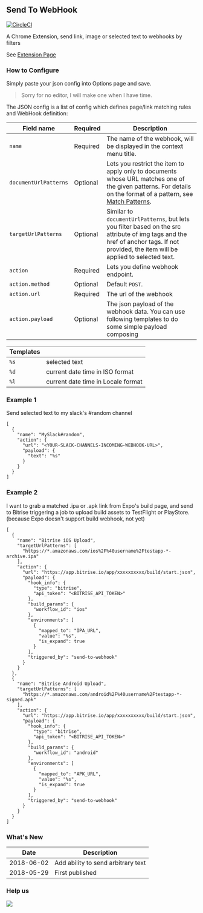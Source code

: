 ## Send To WebHook

[![CircleCI](https://circleci.com/gh/ericvan76/send-to-webhook/tree/master.svg?style=svg)](https://circleci.com/gh/ericvan76/send-to-webhook/tree/master)

A Chrome Extension, send link, image or selected text to webhooks by filters

See [Extension Page](https://goo.gl/kbwRVB)

### How to Configure

Simply paste your json config into Options page and save.
> Sorry for no editor, I will make one when I have time.

The JSON config is a list of config which defines page/link matching rules and WebHook definition:

|Field name|Required|Description|
|--|--|--|
|`name`| Required| The name of the webhook, will be displayed in the context menu title.|
|`documentUrlPatterns`| Optional| Lets you restrict the item to apply only to documents whose URL matches one of the given patterns. For details on the format of a pattern, see [Match Patterns](https://developer.chrome.com/extensions/match_patterns).|
|`targetUrlPatterns`|Optional|Similar to `documentUrlPatterns`, but lets you filter based on the src attribute of img tags and the href of anchor tags. If not provided, the item will be applied to selected text.|
|`action`| Required| Lets you define webhook endpoint.|
|`action.method`| Optional| Default `POST`.|
|`action.url`| Required| The url of the webhook|
|`action.payload`| Optional|The json payload of the webhook data. You can use following templates to do some simple payload composing|

|Templates||
|--|:--|
|`%s`|selected text|
|`%d`|current date time in ISO format |
|`%l`|current date time in Locale format |

### Example 1

Send selected text to my slack's #random channel
```
[
  {
    "name": "MySlack#random",
    "action": {
      "url": "<YOUR-SLACK-CHANNELS-INCOMING-WEBHOOK-URL>",
      "payload": {
        "text": "%s"
      }
    }
  }
]
```


### Example 2

I want to grab a matched .ipa or .apk link from Expo's build page, and send to Bitrise triggering a job to upload build assets to TestFlight or PlayStore. (because Expo doesn't support build webhook, not yet)
```
[
  {
    "name": "Bitrise iOS Upload",
    "targetUrlPatterns": [
      "https://*.amazonaws.com/ios%2F%40username%2Ftestapp-*-archive.ipa"
    ],
    "action": {
      "url": "https://app.bitrise.io/app/xxxxxxxxxx/build/start.json",
      "payload": {
        "hook_info": {
          "type": "bitrise",
          "api_token": "<BITRISE_API_TOKEN>"
        },
        "build_params": {
          "workflow_id": "ios"
        },
        "environments": [
          {
            "mapped_to": "IPA_URL",
            "value": "%s",
            "is_expand": true
          }
        ],
        "triggered_by": "send-to-webhook"
      }
    }
  },
  {
    "name": "Bitrise Android Upload",
    "targetUrlPatterns": [
      "https://*.amazonaws.com/android%2F%40username%2Ftestapp-*-signed.apk"
    ],
    "action": {
      "url": "https://app.bitrise.io/app/xxxxxxxxxx/build/start.json",
      "payload": {
        "hook_info": {
          "type": "bitrise",
          "api_token": "<BITRISE_API_TOKEN>"
        },
        "build_params": {
          "workflow_id": "android"
        },
        "environments": [
          {
            "mapped_to": "APK_URL",
            "value": "%s",
            "is_expand": true
          }
        ],
        "triggered_by": "send-to-webhook"
      }
    }
  }
]
```

### What's New
| Date | Description |
| ---- | ----------- |
| 2018-06-02 | Add ability to send arbitrary text |
| 2018-05-29 | First published |

### Help us

[![](https://www.paypalobjects.com/en_AU/i/btn/btn_donateCC_LG.gif)](https://www.paypal.com/cgi-bin/webscr?cmd=_s-xclick&hosted_button_id=YQC5T9DVNEHPU)
